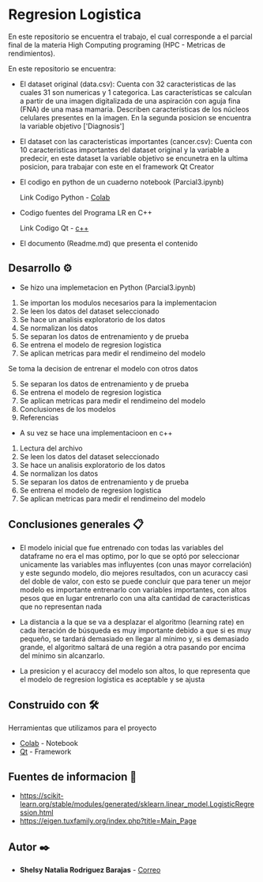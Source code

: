 # Regresion Logistica

En este repositorio se encuentra el trabajo, el cual corresponde a el parcial final de la materia High Computing programing (HPC - Metricas de rendimientos).

En este repositorio se encuentra:

- El dataset original (data.csv): Cuenta con 32 caracteristicas de las cuales 31 son numericas y 1 categorica. Las características se calculan a partir de una imagen digitalizada de una aspiración con aguja fina (FNA) de una masa mamaria. Describen características de los núcleos celulares presentes en la imagen. En la segunda posicion se encuentra la variable objetivo ['Diagnosis']

- El dataset con las caracteristicas importantes (cancer.csv): Cuenta con 10 caracteristicas importantes del dataset original y la variable a predecir, en este dataset la variable objetivo se encunetra en la ultima posicion, para trabajar con este en el framework Qt Creator

- El codigo en python de un cuaderno notebook (Parcial3.ipynb)

  Link Codigo Python - [Colab](https://drive.google.com/file/d/18pbiR1fy1isYys_Z-fCWyoBY6-Ve8sJB/view?usp=sharing)

- Codigo fuentes del Programa LR en C++

  Link Codigo Qt - [c++](https://drive.google.com/drive/folders/10yH5o6RZcQMhwSifKfBAcXa7mkDRXn8f?usp=sharing)

- El documento (Readme.md) que presenta el contenido 

## Desarrollo ⚙️

- Se hizo una implemetacion en Python (Parcial3.ipynb)

1. Se importan los modulos necesarios para la implementacion
2. Se leen los datos del dataset seleccionado
3. Se hace un analisis exploratorio de los datos
4. Se normalizan los datos
5. Se separan los datos de entrenamiento y de prueba
6. Se entrena el modelo de regresion logistica
7. Se aplican metricas para medir el rendimeino del modelo

Se toma la decision de entrenar el modelo con otros datos

5. Se separan los datos de entrenamiento y de prueba
6. Se entrena el modelo de regresion logistica
7. Se aplican metricas para medir el rendimeino del modelo
8. Conclusiones de los modelos
9. Referencias 

- A su vez se hace una implementacioon en c++

1. Lectura del archivo
2. Se leen los datos del dataset seleccionado
3. Se hace un analisis exploratorio de los datos
4. Se normalizan los datos
5. Se separan los datos de entrenamiento y de prueba
6. Se entrena el modelo de regresion logistica
7. Se aplican metricas para medir el rendimeino del modelo

## Conclusiones generales 📋

* El modelo inicial que fue entrenado con todas las variables del dataframe no era el mas optimo, por lo que se optó por seleccionar unicamente las variables mas influyentes (con unas mayor correlación) y este segundo modelo, dio mejores resultados, con un acuraccy casi del doble de valor, con esto se puede concluir que para tener un mejor modelo es importante entrenarlo con variables importantes, con altos pesos que en lugar entrenarlo con una alta cantidad de caracteristicas que no representan nada

* La distancia a la que se va a desplazar el algoritmo (learning rate)  en cada iteración de búsqueda es muy importante debido a que si es muy pequeño, se tardará demasiado en llegar al mínimo y, si es demasiado grande, el algoritmo saltará de una región a otra pasando por encima del mínimo sin alcanzarlo.

* La presicion y el acuraccy del modelo son altos, lo que representa que el modelo de regresion logistica es aceptable y se ajusta

## Construido con 🛠️

Herramientas que utilizamos para el proyecto

* [Colab](https://colab.research.google.com/drive/122yDvWKHggehFmqg5oM2CqJUsyJcTAjH#scrollTo=M2Z55G32TwQL) - Notebook
* [Qt](https://qr.io/) - Framework

## Fuentes de informacion 📖

* https://scikit-learn.org/stable/modules/generated/sklearn.linear_model.LogisticRegression.html
* https://eigen.tuxfamily.org/index.php?title=Main_Page

## Autor ✒️

* **Shelsy Natalia Rodriguez Barajas**  - [Correo](shelsy46rodriguez01@gmail.com)
